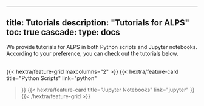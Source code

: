 
---
title: Tutorials
description: "Tutorials for ALPS"
toc: true
cascade:
    type: docs
---
We provide tutorials for ALPS in both Python scripts and Jupyter notebooks. According to your preference, you can check out the tutorials below. <br><br>

{{< hextra/feature-grid maxcolumns="2" >}}
  {{< hextra/feature-card
    title="Python Scripts"
    link="python"
  >}}
    {{< hextra/feature-card
    title="Jupyter Notebooks"
    link="jupyter"
  >}}
{{< /hextra/feature-grid >}}
